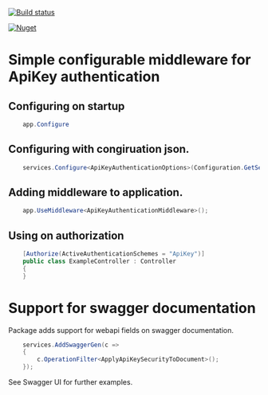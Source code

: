 [![Build status](https://ci.appveyor.com/api/projects/status/3upb01m4msrjt65e?svg=true)](https://ci.appveyor.com/project/savpek/protacon-netcore-webapi-apikeyauth)

[![Nuget](https://img.shields.io/nuget/dt/Protacon.NetCore.WebApi.ApiKeyAuth.svg)](https://www.nuget.org/packages/Protacon.NetCore.WebApi.ApiKeyAuth/)

# Simple configurable middleware for ApiKey authentication

## Configuring on startup
```cs
    app.Configure
```

## Configuring with congiruation json.
```cs
    services.Configure<ApiKeyAuthenticationOptions>(Configuration.GetSection("ApiAuthentication"));
```

## Adding middleware to application.
```cs
    app.UseMiddleware<ApiKeyAuthenticationMiddleware>();
```

## Using on authorization
```cs
    [Authorize(ActiveAuthenticationSchemes = "ApiKey")]
    public class ExampleController : Controller
    {
    }
```

# Support for swagger documentation
Package adds support for webapi fields on swagger documentation.
```cs
    services.AddSwaggerGen(c =>
    {
        c.OperationFilter<ApplyApiKeySecurityToDocument>();
    });
```

See Swagger UI for further examples.